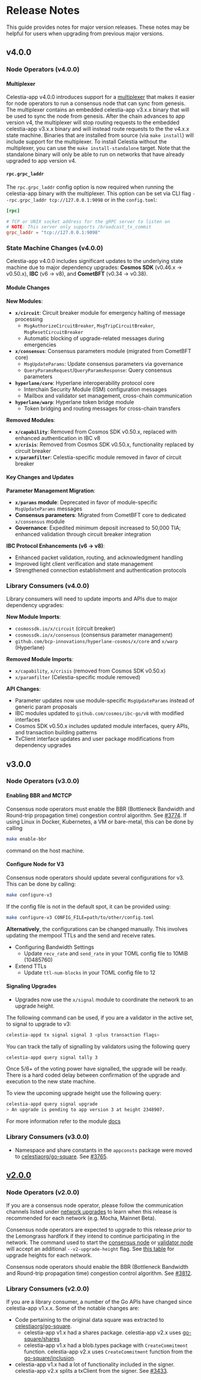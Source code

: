 # Release Notes

This guide provides notes for major version releases. These notes may be helpful for users when upgrading from previous major versions.

## v4.0.0

### Node Operators (v4.0.0)

#### Multiplexer

Celestia-app v4.0.0 introduces support for a [multiplexer](https://github.com/celestiaorg/celestia-app/tree/e5d5ac6732c55150ea3573e17bec162fe836e0c6/multiplexer) that makes it easier for node operators to run a consensus node that can sync from genesis. The multiplexer contains an embedded celestia-app v3.x.x binary that will be used to sync the node from genesis. After the chain advances to app version v4, the multiplexer will stop routing requests to the embedded celestia-app v3.x.x binary and will instead route requests to the the v4.x.x state machine. Binaries that are installed from source (via `make install`) will include support for the multiplexer. To install Celestia without the multiplexer, you can use the `make install-standalone` target. Note that the standalone binary will only be able to run on networks that have already upgraded to app version v4.

#### `rpc.grpc_laddr`

The `rpc.grpc_laddr` config option is now required when running the celestia-app binary with the multiplexer. This option can be set via CLI flag `--rpc.grpc_laddr tcp://127.0.0.1:9098` or in the `config.toml`:

```toml
[rpc]

# TCP or UNIX socket address for the gRPC server to listen on
# NOTE: This server only supports /broadcast_tx_commit
grpc_laddr = "tcp://127.0.0.1:9098"
```

### State Machine Changes (v4.0.0)

Celestia-app v4.0.0 includes significant updates to the underlying state machine due to major dependency upgrades: **Cosmos SDK** (v0.46.x → v0.50.x), **IBC** (v6 → v8), and **CometBFT** (v0.34 → v0.38).

#### Module Changes

**New Modules**:
- **`x/circuit`**: Circuit breaker module for emergency halting of message processing
  - `MsgAuthorizeCircuitBreaker`, `MsgTripCircuitBreaker`, `MsgResetCircuitBreaker`
  - Automatic blocking of upgrade-related messages during emergencies
- **`x/consensus`**: Consensus parameters module (migrated from CometBFT core)
  - `MsgUpdateParams`: Update consensus parameters via governance
  - `QueryParamsRequest`/`QueryParamsResponse`: Query consensus parameters
- **`hyperlane/core`**: Hyperlane interoperability protocol core
  - Interchain Security Module (ISM) configuration messages
  - Mailbox and validator set management, cross-chain communication
- **`hyperlane/warp`**: Hyperlane token bridge module
  - Token bridging and routing messages for cross-chain transfers

**Removed Modules**:
- **`x/capability`**: Removed from Cosmos SDK v0.50.x, replaced with enhanced authentication in IBC v8
- **`x/crisis`**: Removed from Cosmos SDK v0.50.x, functionality replaced by circuit breaker
- **`x/paramfilter`**: Celestia-specific module removed in favor of circuit breaker

#### Key Changes and Updates

**Parameter Management Migration**:
- **`x/params` module**: Deprecated in favor of module-specific `MsgUpdateParams` messages
- **Consensus parameters**: Migrated from CometBFT core to dedicated `x/consensus` module  
- **Governance**: Expedited minimum deposit increased to 50,000 TIA; enhanced validation through circuit breaker integration

**IBC Protocol Enhancements (v6 → v8)**:
- Enhanced packet validation, routing, and acknowledgment handling
- Improved light client verification and state management  
- Strengthened connection establishment and authentication protocols

### Library Consumers (v4.0.0)

Library consumers will need to update imports and APIs due to major dependency upgrades:

**New Module Imports**:
- `cosmossdk.io/x/circuit` (circuit breaker)
- `cosmossdk.io/x/consensus` (consensus parameter management)
- `github.com/bcp-innovations/hyperlane-cosmos/x/core` and `x/warp` (Hyperlane)

**Removed Module Imports**:
- `x/capability`, `x/crisis` (removed from Cosmos SDK v0.50.x)
- `x/paramfilter` (Celestia-specific module removed)

**API Changes**:
- Parameter updates now use module-specific `MsgUpdateParams` instead of generic param proposals
- IBC modules updated to `github.com/cosmos/ibc-go/v8` with modified interfaces
- Cosmos SDK v0.50.x includes updated module interfaces, query APIs, and transaction building patterns
- TxClient interface updates and user package modifications from dependency upgrades

## v3.0.0

### Node Operators (v3.0.0)

#### Enabling BBR and MCTCP

Consensus node operators must enable the BBR (Bottleneck Bandwidth and Round-trip propagation time) congestion control algorithm. See [#3774](https://github.com/celestiaorg/celestia-app/pull/3774).
If using Linux in Docker, Kubernetes, a VM or bare-metal, this can be done by calling

```sh
make enable-bbr
```

command on the host machine.

#### Configure Node for V3

Consensus node operators should update several configurations for v3. This can be done by calling:

```sh
make configure-v3
```

If the config file is not in the default spot, it can be provided using:

```sh
make configure-v3 CONFIG_FILE=path/to/other/config.toml
```

**Alternatively**, the configurations can be changed manually. This involves updating the mempool TTLs and the send and receive rates.

- Configuring Bandwidth Settings
  - Update `recv_rate` and `send_rate` in your TOML config file to 10MiB (10485760)
- Extend TTLs
  - Update `ttl-num-blocks` in your TOML config file to 12

#### Signaling Upgrades

- Upgrades now use the `x/signal` module to coordinate the network to an upgrade height.

The following command can be used, if you are a validator in the active set, to signal to upgrade to v3:

```bash
celestia-appd tx signal signal 3 <plus transaction flags>
```

You can track the tally of signalling by validators using the following query

```bash
celestia-appd query signal tally 3
```

Once 5/6+ of the voting power have signalled, the upgrade will be ready. There is a hard coded delay between confirmation of the upgrade and execution to the new state machine.

To view the upcoming upgrade height use the following query:

```bash
celestia-appd query signal upgrade
> An upgrade is pending to app version 3 at height 2348907.
```

For more information refer to the module [docs](../../x/signal/README.md)

### Library Consumers (v3.0.0)

- Namespace and share constants in the `appconsts` package were moved to [celestiaorg/go-square](https://github.com/celestiaorg/go-square). See [#3765](https://github.com/celestiaorg/celestia-app/pull/3765).

## [v2.0.0](https://github.com/celestiaorg/celestia-app/releases/tag/v2.0.0)

### Node Operators (v2.0.0)

If you are a consensus node operator, please follow the communication channels listed under [network upgrades](https://docs.celestia.org/how-to-guides/participate#network-upgrades) to learn when this release is recommended for each network (e.g. Mocha, Mainnet Beta).

Consensus node operators are expected to upgrade to this release _prior_ to the Lemongrass hardfork if they intend to continue participating in the network. The command used to start the [consensus node](https://docs.celestia.org/how-to-guides/consensus-node#start-the-consensus-node) or [validator node](https://docs.celestia.org/how-to-guides/validator-node#run-the-validator-node) will accept an additional `--v2-upgrade-height` flag. See [this table](https://docs.celestia.org/how-to-guides/network-upgrade-process#lemongrass-network-upgrade) for upgrade heights for each network.

Consensus node operators should enable the BBR (Bottleneck Bandwidth and Round-trip propagation time) congestion control algorithm. See [#3812](https://github.com/celestiaorg/celestia-app/pull/3812).

### Library Consumers (v2.0.0)

If you are a library consumer, a number of the Go APIs have changed since celestia-app v1.x.x. Some of the notable changes are:

- Code pertaining to the original data square was extracted to [celestiaorg/go-square](https://github.com/celestiaorg/go-square).
  - celestia-app v1.x had a shares package. celestia-app v2.x uses [go-square/shares](https://github.com/celestiaorg/go-square/tree/c8242f96a844956f8d1c60e5511104deed8bc361/shares)
  - celestia-app v1.x had a blob.types package with `CreateCommitment` function. celestia-app v2.x uses `CreateCommitment` function from the [go-square/inclusion](https://github.com/celestiaorg/go-square/tree/c8242f96a844956f8d1c60e5511104deed8bc361/inclusion).
- celestia-app v1.x had a lot of functionality included in the signer. celestia-app v2.x splits a txClient from the signer. See [#3433](https://github.com/celestiaorg/celestia-app/pull/3433).

